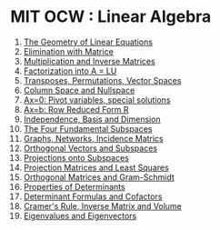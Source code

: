 MIT OCW : Linear Algebra
========================

1. [The Geometry of Linear Equations](1_the_geometry_of_linear_equations/)
2. [Elimination with Matrice](2_elimination_with_matrices/)
3. [Multiplication and Inverse Matrices](3_multiplication_and_inverse_matrices/)
4. [Factorization into A = LU](4_factorization_LU/)
5. [Transposes, Permutations, Vector Spaces](5_trans_permu_vector/)
6. [Column Space and Nullspace](6_column_space/)
7. [Ax=0: Pivot variables, special solutions](7_pivot_variables/)
8. [Ax=b: Row Reduced Form R](8_rrfr/)
9. [Independence, Basis and Dimension](9_indepence/)
10. [The Four Fundamental Subspaces](10_four_subspaces/)
11. [Graphs, Networks, Incidence Matrics](11_graphs_incidence/)
12. [Orthogonal Vectors and Subspaces](12_orthogonal_vectors/)
13. [Projections onto Subspaces](13_projections_subspaces/)
14. [Projection Matrices and Least Squares](14_projection_and_least_squares/)
15. [Orthogonal Matrices and Gram-Schmidt](15_orthogoanl_gram_schmidt/)
16. [Properties of Determinants](16_properties_of_determinants/)
17. [Determinant Formulas and Cofactors](17_determinant_formulas_cofactors/)
18. [Cramer's Rule, Inverse Matrix and Volume](18_cramer_inverse_volume/)
19. [Eigenvalues and Eigenvectors](19_eigenvalues_eigenvectors/)
